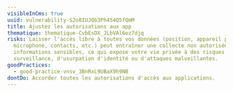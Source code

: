 ```yaml
---
visibleInCms: true
uuid: vulnerability-S2o8IUJQb3Ph454Q5fQmM
title: Ajustez les autorisations aux app
thematique: thematique-CvbEsDX_JLbVAl6oz7djq
risks: Laisser l'accès libre à toutes vos données (position, appareil photo,
  microphone, contacts, etc.) peut entraîner une collecte non autorisée de vos
  informations sensibles, ce qui expose votre vie privée à des risques de
  surveillance, d'usurpation d'identité ou d'attaques malveillantes.
goodPractices:
  - good-practice-vnsv_3BnRxL9UBaX9h9NB
dontDo: Accorder toutes les autorisations d'accès aux applications.
---
```

